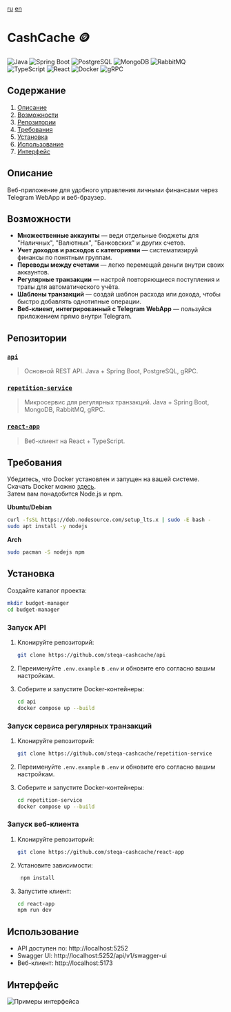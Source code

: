 [ru](https://github.com/steqa-cashcache) [en](https://github.com/steqa-cashcache/.github/blob/main/locale/README.en.md)

# CashCache :coin:

![Java](https://img.shields.io/badge/Java-f58312.svg?style=flat&logo=openjdk&logoColor=white)
![Spring Boot](https://img.shields.io/badge/Spring%20Boot-6db240?style=flat&logo=springboot&logoColor=white)
![PostgreSQL](https://img.shields.io/badge/PostgreSQL-326790.svg?style=flat&logo=postgresql&logoColor=white)
![MongoDB](https://img.shields.io/badge/MongoDB-00694a.svg?style=flat&logo=mongodb&logoColor=white)
![RabbitMQ](https://img.shields.io/badge/RabbitMQ-ff6404.svg?style=flat&logo=rabbitmq&logoColor=white)
![TypeScript](https://img.shields.io/badge/TypeScript-017acc?style=flat&logo=typescript&logoColor=white)
![React](https://img.shields.io/badge/React-49aabf?style=flat&logo=react&logoColor=white)
![Docker](https://img.shields.io/badge/Docker-2496ed?logo=docker&logoColor=white)
![gRPC](https://img.shields.io/badge/gRPC-2ca6af.svg?style=flat&logo=grpc&logoColor=white)


## Содержание
1. [Описание](#описание)
2. [Возможности](#возможности)
3. [Репозитории](#репозитории)
4. [Требования](#требования)
5. [Установка](#установка)
6. [Использование](#использование)
7. [Интерфейс](#интерфейс)


## Описание
Веб-приложение для удобного управления личными финансами через Telegram WebApp и веб-браузер.


## Возможности
- **Множественные аккаунты** — веди отдельные бюджеты для "Наличных", "Валютных", "Банковских" и других счетов.
- **Учет доходов и расходов с категориями** — систематизируй финансы по понятным группам.
- **Переводы между счетами** — легко перемещай деньги внутри своих аккаунтов.
- **Регулярные транзакции** — настрой повторяющиеся поступления и траты для автоматического учёта.
- **Шаблоны транзакций** — создай шаблон расхода или дохода, чтобы быстро добавлять однотипные операции.
- **Веб-клиент, интегрированный с Telegram WebApp** — пользуйся приложением прямо внутри Telegram.


## Репозитории
### [`api`](https://github.com/steqa-cashcache/api)
> Основной REST API. Java + Spring Boot, PostgreSQL, gRPC.
### [`repetition-service`](https://github.com/steqa-cashcache/repetition-service)
> Микросервис для регулярных транзакций. Java + Spring Boot, MongoDB, RabbitMQ, gRPC.
### [`react-app`](https://github.com/steqa-cashcache/react-app)
> Веб-клиент на React + TypeScript.


## Требования
Убедитесь, что Docker установлен и запущен на вашей системе. Скачать Docker можно [здесь](https://www.docker.com/get-started).  
Затем вам понадобится Node.js и npm.  

**Ubuntu/Debian**
  ```bash
  curl -fsSL https://deb.nodesource.com/setup_lts.x | sudo -E bash -
  sudo apt install -y nodejs
  ```
**Arch**
  ```bash
  sudo pacman -S nodejs npm
  ```


## Установка

Создайте каталог проекта:
    
  ```bash
  mkdir budget-manager
  cd budget-manager
  ```

### Запуск API
1. Клонируйте репозиторий:

    ```bash
    git clone https://github.com/steqa-cashcache/api
    ```
2. Переименуйте `.env.example` в `.env` и обновите его согласно вашим настройкам.

3. Соберите и запустите Docker-контейнеры:

    ```bash
    cd api
    docker compose up --build
    ```


### Запуск сервиса регулярных транзакций
1. Клонируйте репозиторий:

    ```bash
    git clone https://github.com/steqa-cashcache/repetition-service
    ```
2. Переименуйте `.env.example` в `.env` и обновите его согласно вашим настройкам.

3. Соберите и запустите Docker-контейнеры:

    ```bash
    cd repetition-service
    docker compose up --build
    ```

### Запуск веб-клиента
1. Клонируйте репозиторий:

    ```bash
    git clone https://github.com/steqa-cashcache/react-app
    ```
2. Установите зависимости:

   ```bash
    npm install
    ```
3. Запустите клиент:

    ```bash
    cd react-app
    npm run dev
    ```


## Использование
- API доступен по: http://localhost:5252
- Swagger UI: http://localhost:5252/api/v1/swagger-ui
- Веб-клиент: http://localhost:5173


## Интерфейс
![Примеры интерфейса](https://github.com/steqa-cashcache/.github/blob/main/media/interface.png?raw=true)

